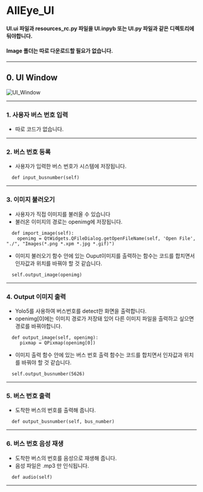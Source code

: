 # AllEye_UI
#### UI.ui 파일과 resources_rc.py 파일을 UI.inpyb 또는 UI.py 파일과 같은 디렉토리에 둬야합니다.
#### Image 폴더는 따로 다운로드할 필요가 없습니다.
---
## 0. UI Window
![UI_Window](https://user-images.githubusercontent.com/66766470/118524654-56326080-b779-11eb-9869-69e47f7d37e5.png)


----

### 1. 사용자 버스 번호 입력
- 따로 코드가 없습니다.

----

### 2. 버스 번호 등록
- 사용자가 입력한 버스 번호가 시스템에 저장됩니다.
```
  def input_busnumber(self)
```

----

### 3. 이미지 불러오기
- 사용자가 직접 이미지를 불러올 수 있습니다
- 불러온 이미지의 경로는 openimg에 저장됩니다.
```
  def import_image(self):
    openimg = QtWidgets.QFileDialog.getOpenFileName(self, 'Open File', "./", "Images(*.png *.xpm *.jpg *.gif)")
```
- 이미지 불러오기 함수 안에 있는 Ouput이미지를 출력하는 함수는 코드를 합치면서 인자값과 위치를 바꿔야 할 것 같습니다.
```
  self.output_image(openimg)
```

----

### 4. Output 이미지 출력
- Yolo5를 사용하여 버스번호를 detect한 화면을 출력합니다.
- openimg[0]에는 이미지 경로가 저장돼 있어 다른 이미지 파일을 출력하고 싶으면 경로를 바꿔야합니다.
```
  def output_image(self, openimg):
     pixmap = QPixmap(openimg[0])
```
- 이미지 출력 함수 안에 있는 버스 번호 출력 함수는 코드를 합치면서 인자값과 위치를 바꿔야 할 것 같습니다.
```
  self.output_busnumber(5626)
```

----

### 5. 버스 번호 출력
- 도착한 버스의 번호를 출력해 줍니다.
```
  def output_busnumber(self, bus_number)
```

----

### 6. 버스 번호 음성 재생
- 도착한 버스의 번호를 음성으로 재생해 줍니다.
- 음성 파일은 .mp3 만 인식됩니다.
```
  def audio(self)
```

----
